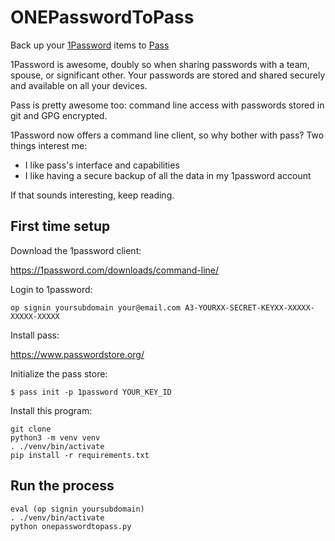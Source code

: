 # ONEPasswordToPass

Back up your [1Password](https://1password.com/) items to [Pass](https://www.passwordstore.org/)

1Password is awesome, doubly so when sharing passwords with a team,
spouse, or significant other.  Your passwords are stored and shared
securely and available on all your devices.

Pass is pretty awesome too: command line access with passwords stored
in git and GPG encrypted.

1Password now offers a command line client, so why bother with pass?
Two things interest me:

- I like pass's interface and capabilities
- I like having a secure backup of all the data in my 1password account

If that sounds interesting, keep reading.

## First time setup

Download the 1password client:

https://1password.com/downloads/command-line/

Login to 1password:

```
op signin yoursubdomain your@email.com A3-YOURXX-SECRET-KEYXX-XXXXX-XXXXX-XXXXX
```

Install pass:

https://www.passwordstore.org/

Initialize the pass store:

```
$ pass init -p 1password YOUR_KEY_ID

```

Install this program:

```
git clone
python3 -m venv venv
. ./venv/bin/activate
pip install -r requirements.txt
```


## Run the process

```
eval (op signin yoursubdomain)
. ./venv/bin/activate
python onepasswordtopass.py
```
